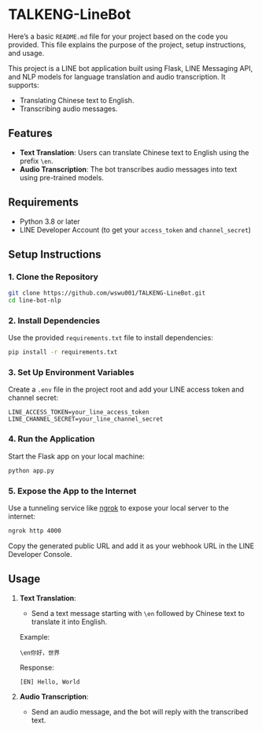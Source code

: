 # TALKENG-LineBot

Here’s a basic `README.md` file for your project based on the code you provided. This file explains the purpose of the project, setup instructions, and usage.

This project is a LINE bot application built using Flask, LINE Messaging API, and NLP models for language translation and audio transcription. It supports:
- Translating Chinese text to English.
- Transcribing audio messages.


## Features

- **Text Translation**: Users can translate Chinese text to English using the prefix `\en`.
- **Audio Transcription**: The bot transcribes audio messages into text using pre-trained models.


## Requirements

- Python 3.8 or later
- LINE Developer Account (to get your `access_token` and `channel_secret`)


## Setup Instructions

### 1. Clone the Repository
```bash
git clone https://github.com/wswu001/TALKENG-LineBot.git
cd line-bot-nlp
```

### 2. Install Dependencies
Use the provided `requirements.txt` file to install dependencies:
```bash
pip install -r requirements.txt
```

### 3. Set Up Environment Variables
Create a `.env` file in the project root and add your LINE access token and channel secret:
```plaintext
LINE_ACCESS_TOKEN=your_line_access_token
LINE_CHANNEL_SECRET=your_line_channel_secret
```

### 4. Run the Application
Start the Flask app on your local machine:
```bash
python app.py
```

### 5. Expose the App to the Internet
Use a tunneling service like [ngrok](https://ngrok.com/) to expose your local server to the internet:
```bash
ngrok http 4000
```
Copy the generated public URL and add it as your webhook URL in the LINE Developer Console.


## Usage

1. **Text Translation**:
   - Send a text message starting with `\en` followed by Chinese text to translate it into English.

   Example:
   ```
   \en你好，世界
   ```
   Response:
   ```
   [EN] Hello, World
   ```

2. **Audio Transcription**:
   - Send an audio message, and the bot will reply with the transcribed text.
